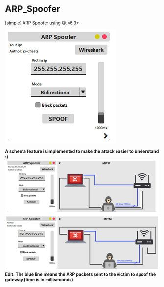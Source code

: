 # ARP_Spoofer
[simple] ARP Spoofer using Qt v6.3+

![alt text](https://github.com/Sx-Cheats/ARP_Spoofer/blob/main/img/Spoofer.png)

**A schema feature is implemented to make the attack easier to understand :)**
![alt text](https://github.com/Sx-Cheats/ARP_Spoofer/blob/main/img/SpooferD.png)
![alt text](https://github.com/Sx-Cheats/ARP_Spoofer/blob/main/img/SpooferDU.png)
**Edit: The blue line means the ARP packets sent to the victim to spoof the gateway (time is in milliseconds)**
